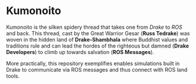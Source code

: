 # Kumonoito
Kumonoito is the silken spidery thread that takes one from *Drake* to *ROS* and back. This thread, cast by the Great Warrior Gesar (**Russ Tedrake**) was woven in the hidden land of **Drake-Shambhala** where Buddhist values and traditions rule and can lead the hordes of the righteous but damned (**Drake Developers**) to climb up towards salvation (**ROS Messages**). 

More practically, this repository exemplifies enables simulations built in Drake to communicate via ROS messages and thus connect with ROS land tools.
